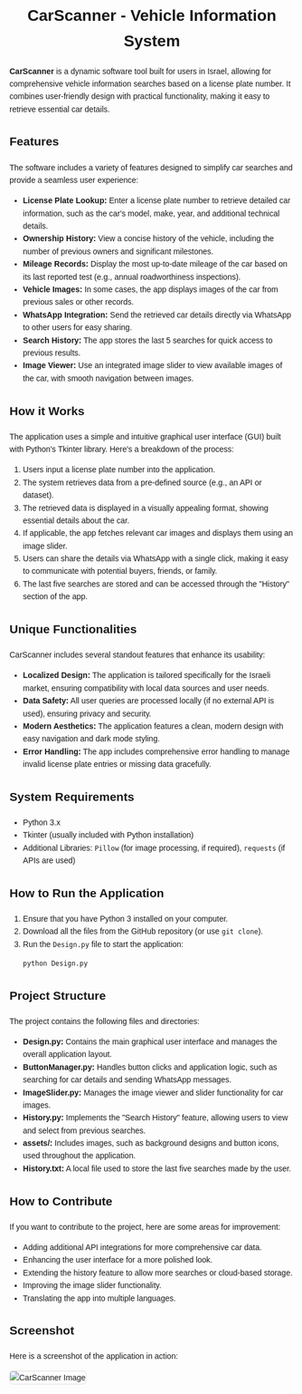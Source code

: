 <!DOCTYPE html>
<html lang="en">
<head>
    <meta charset="UTF-8">
    <meta name="viewport" content="width=device-width, initial-scale=1.0">
</head>
<body style="font-family: Arial, sans-serif; line-height: 1.6;">
    <h1 style="text-align: center;">CarScanner - Vehicle Information System</h1>
    <p>
        <strong>CarScanner</strong> is a dynamic software tool built for users in Israel, allowing for comprehensive vehicle information searches based on a license plate number. It combines user-friendly design with practical functionality, making it easy to retrieve essential car details.
    </p>
    <h2>Features</h2>
    <p>The software includes a variety of features designed to simplify car searches and provide a seamless user experience:</p>
    <ul>
        <li><strong>License Plate Lookup:</strong> Enter a license plate number to retrieve detailed car information, such as the car's model, make, year, and additional technical details.</li>
        <li><strong>Ownership History:</strong> View a concise history of the vehicle, including the number of previous owners and significant milestones.</li>
        <li><strong>Mileage Records:</strong> Display the most up-to-date mileage of the car based on its last reported test (e.g., annual roadworthiness inspections).</li>
        <li><strong>Vehicle Images:</strong> In some cases, the app displays images of the car from previous sales or other records.</li>
        <li><strong>WhatsApp Integration:</strong> Send the retrieved car details directly via WhatsApp to other users for easy sharing.</li>
        <li><strong>Search History:</strong> The app stores the last 5 searches for quick access to previous results.</li>
        <li><strong>Image Viewer:</strong> Use an integrated image slider to view available images of the car, with smooth navigation between images.</li>
    </ul>
    <h2>How it Works</h2>
    <p>The application uses a simple and intuitive graphical user interface (GUI) built with Python's Tkinter library. Here's a breakdown of the process:</p>
    <ol>
        <li>Users input a license plate number into the application.</li>
        <li>The system retrieves data from a pre-defined source (e.g., an API or dataset).</li>
        <li>The retrieved data is displayed in a visually appealing format, showing essential details about the car.</li>
        <li>If applicable, the app fetches relevant car images and displays them using an image slider.</li>
        <li>Users can share the details via WhatsApp with a single click, making it easy to communicate with potential buyers, friends, or family.</li>
        <li>The last five searches are stored and can be accessed through the "History" section of the app.</li>
        </ol>
    <h2>Unique Functionalities</h2>
    <p>CarScanner includes several standout features that enhance its usability:</p>
    <ul>
        <li><strong>Localized Design:</strong> The application is tailored specifically for the Israeli market, ensuring compatibility with local data sources and user needs.</li>
        <li><strong>Data Safety:</strong> All user queries are processed locally (if no external API is used), ensuring privacy and security.</li>
        <li><strong>Modern Aesthetics:</strong> The application features a clean, modern design with easy navigation and dark mode styling.</li>
        <li><strong>Error Handling:</strong> The app includes comprehensive error handling to manage invalid license plate entries or missing data gracefully.</li>
    </ul>
    <h2>System Requirements</h2>
    <ul>
        <li>Python 3.x</li>
        <li>Tkinter (usually included with Python installation)</li>
        <li>Additional Libraries: <code>Pillow</code> (for image processing, if required), <code>requests</code> (if APIs are used)</li>
    </ul>
    <h2>How to Run the Application</h2>
    <ol>
        <li>Ensure that you have Python 3 installed on your computer.</li>
        <li>Download all the files from the GitHub repository (or use <code>git clone</code>).</li>
        <li>Run the <code>Design.py</code> file to start the application:</li>
        <pre><code>python Design.py</code></pre>
    </ol>
    <h2>Project Structure</h2>
    <p>The project contains the following files and directories:</p>
    <ul>
        <li><strong>Design.py:</strong> Contains the main graphical user interface and manages the overall application layout.</li>
        <li><strong>ButtonManager.py:</strong> Handles button clicks and application logic, such as searching for car details and sending WhatsApp messages.</li>
        <li><strong>ImageSlider.py:</strong> Manages the image viewer and slider functionality for car images.</li>
        <li><strong>History.py:</strong> Implements the "Search History" feature, allowing users to view and select from previous searches.</li>
        <li><strong>assets/:</strong> Includes images, such as background designs and button icons, used throughout the application.</li>
        <li><strong>History.txt:</strong> A local file used to store the last five searches made by the user.</li>
    </ul>
    <h2>How to Contribute</h2>
    <p>If you want to contribute to the project, here are some areas for improvement:</p>
    <ul>
        <li>Adding additional API integrations for more comprehensive car data.</li>
        <li>Enhancing the user interface for a more polished look.</li>
        <li>Extending the history feature to allow more searches or cloud-based storage.</li>
        <li>Improving the image slider functionality.</li>
        <li>Translating the app into multiple languages.</li>
    </ul>
    <h2>Screenshot</h2>
    <p>Here is a screenshot of the application in action:</p>
    <img src="https://i.postimg.cc/zDP5r2WW/image.png" alt="CarScanner Image" style="max-width:50%; height:auto; border: 1px solid #ddd; border-radius: 5px;">

</body>
</html>
